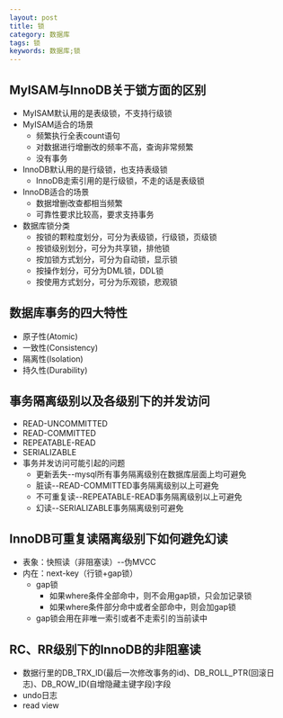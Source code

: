 ```yaml
---
layout: post
title: 锁
category: 数据库
tags: 锁
keywords: 数据库;锁
--- 
```

## MyISAM与InnoDB关于锁方面的区别
* MyISAM默认用的是表级锁，不支持行级锁
* MyISAM适合的场景
    * 频繁执行全表count语句
    * 对数据进行增删改的频率不高，查询非常频繁
    * 没有事务
* InnoDB默认用的是行级锁，也支持表级锁
    * InnoDB走索引用的是行级锁，不走的话是表级锁
* InnoDB适合的场景
    * 数据增删改查都相当频繁
    * 可靠性要求比较高，要求支持事务
* 数据库锁分类
    * 按锁的颗粒度划分，可分为表级锁，行级锁，页级锁
    * 按锁级别划分，可分为共享锁，排他锁
    * 按加锁方式划分，可分为自动锁，显示锁
    * 按操作划分，可分为DML锁，DDL锁
    * 按使用方式划分，可分为乐观锁，悲观锁

## 数据库事务的四大特性
* 原子性(Atomic)
* 一致性(Consistency)
* 隔离性(Isolation)
* 持久性(Durability)

## 事务隔离级别以及各级别下的并发访问
* READ-UNCOMMITTED
* READ-COMMITTED
* REPEATABLE-READ
* SERIALIZABLE
* 事务并发访问可能引起的问题
    * 更新丢失--mysql所有事务隔离级别在数据库层面上均可避免
    * 脏读--READ-COMMITTED事务隔离级别以上可避免
    * 不可重复读--REPEATABLE-READ事务隔离级别以上可避免
    * 幻读--SERIALIZABLE事务隔离级别可避免

## InnoDB可重复读隔离级别下如何避免幻读
* 表象：快照读（非阻塞读）--伪MVCC
* 内在：next-key（行锁+gap锁）
    * gap锁
        * 如果where条件全部命中，则不会用gap锁，只会加记录锁
        * 如果where条件部分命中或者全部命中，则会加gap锁
    * gap锁会用在非唯一索引或者不走索引的当前读中

## RC、RR级别下的InnoDB的非阻塞读
* 数据行里的DB_TRX_ID(最后一次修改事务的id)、DB_ROLL_PTR(回滚日志)、DB_ROW_ID(自增隐藏主键字段)字段
* undo日志
* read view
